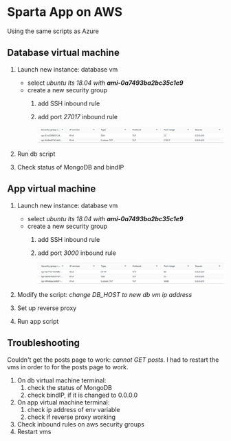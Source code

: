 # Sparta App on AWS
Using the same scripts as Azure

## Database virtual machine
1) Launch new instance: database vm
   * select *ubuntu lts 18.04 with **ami-0a7493ba2bc35c1e9***
   * create a new security group
      1) add SSH inbound rule
      2) add port *27017* inbound rule
         
         ![db_inbound_rule](screenshots/db_inbound_rule.png)

2) Run db script
3) Check status of MongoDB and bindIP

## App virtual machine
1) Launch new instance: database vm
   * select *ubuntu lts 18.04 with **ami-0a7493ba2bc35c1e9***
   * create a new security group
      1) add SSH inbound rule
      2) add port *3000* inbound rule
   
         ![app_inbound_rule](screenshots/app_inbound_rule.png)

2) Modify the script: *change DB_HOST to new db vm ip address*
3) Set up reverse proxy
4) Run app script

## Troubleshooting
Couldn't get the posts page to work: *cannot GET posts*. I had to restart the vms in order to for the posts page to work.

1) On db virtual machine terminal:
   1) check the status of MongoDB
   2) check bindIP, if it is changed to 0.0.0.0
2) On app virtual machine terminal:
   1) check ip address of env variable
   2) check if reverse proxy working
3) Check inbound rules on aws security groups
4) Restart vms

